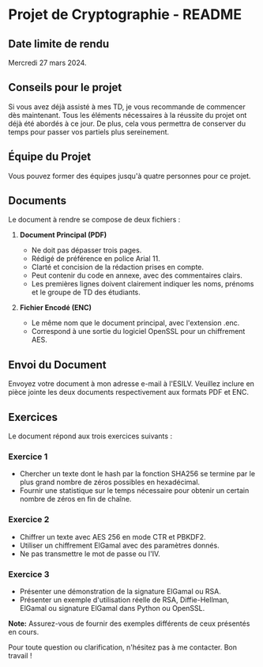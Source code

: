 # Projet de Cryptographie - README

## Date limite de rendu
Mercredi 27 mars 2024.

## Conseils pour le projet
Si vous avez déjà assisté à mes TD, je vous recommande de commencer dès maintenant. Tous les éléments nécessaires à la réussite du projet ont déjà été abordés à ce jour. De plus, cela vous permettra de conserver du temps pour passer vos partiels plus sereinement.

## Équipe du Projet
Vous pouvez former des équipes jusqu'à quatre personnes pour ce projet.

## Documents
Le document à rendre se compose de deux fichiers :

1. **Document Principal (PDF)**
   - Ne doit pas dépasser trois pages.
   - Rédigé de préférence en police Arial 11.
   - Clarté et concision de la rédaction prises en compte.
   - Peut contenir du code en annexe, avec des commentaires clairs.
   - Les premières lignes doivent clairement indiquer les noms, prénoms et le groupe de TD des étudiants.

2. **Fichier Encodé (ENC)**
   - Le même nom que le document principal, avec l'extension .enc.
   - Correspond à une sortie du logiciel OpenSSL pour un chiffrement AES.

## Envoi du Document
Envoyez votre document à mon adresse e-mail à l'ESILV. Veuillez inclure en pièce jointe les deux documents respectivement aux formats PDF et ENC.

## Exercices
Le document répond aux trois exercices suivants :

### Exercice 1
- Chercher un texte dont le hash par la fonction SHA256 se termine par le plus grand nombre de zéros possibles en hexadécimal.
- Fournir une statistique sur le temps nécessaire pour obtenir un certain nombre de zéros en fin de chaîne.

### Exercice 2
- Chiffrer un texte avec AES 256 en mode CTR et PBKDF2.
- Utiliser un chiffrement ElGamal avec des paramètres donnés.
- Ne pas transmettre le mot de passe ou l'IV.

### Exercice 3
- Présenter une démonstration de la signature ElGamal ou RSA.
- Présenter un exemple d'utilisation réelle de RSA, Diffie-Hellman, ElGamal ou signature ElGamal dans Python ou OpenSSL.

**Note:** Assurez-vous de fournir des exemples différents de ceux présentés en cours.

Pour toute question ou clarification, n'hésitez pas à me contacter. Bon travail !
